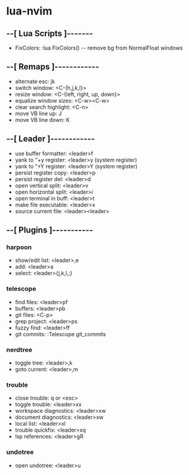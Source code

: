 # lua-nvim

## --[ Lua Scripts ]-------

- FixColors:  :lua FixColors() -- remove bg from NormalFloat windows

## --[ Remaps ]------------

- alternate esc:          jk
- switch window:          \<C-{h,j,k,l}\>
- resize window:          \<C-{left, right, up, down}\>
- equalize window sizes:  \<C-w\>\<C-w\>
- clear search highlight: \<C-n\>
- move VB line up:        J
- move VB line down:      K

## --[ Leader ]------------

- use buffer formatter:   \<leader\>f
- yank to "+y register:   \<leader\>y (system register)
- yank to "+Y register:   \<leader\>Y (system register)
- persist register copy:  \<leader\>p
- persist register del:   \<leader\>d
- open vertical split:    \<leader\>v
- open horizontal split:  \<leader\>i
- open terminal in buff:  \<leader\>t
- make file executable:   \<leader\>x
- source current file:    \<leader\>\<leader\>

## --[ Plugins ]-----------

### harpoon

- show/edit list: \<leader\>,e
- add:            \<leader\>a
- select:         \<leader\>{j,k,l,;}

### telescope

- find files:     \<leader\>pf
- buffers:        \<leader\>pb
- git files:      \<C-p\>
- grep project:   \<leader\>ps
- fuzzy find:     \<leader\>ff
- git commits:    :Telescope git_commits

### nerdtree

- toggle tree:    \<leader\>,k
- goto current:   \<leader\>,m

### trouble

- close trouble:            q or \<esc\>
- toggle trouble:           \<leader\>xx
- workspace diagnostics:    \<leader\>xw
- document diagnostics:     \<leader\>xw
- local list:               \<leader\>xl
- trouble quickfix:         \<leader\>xq
- lsp references:           \<leader\>gR

### undotree

- open undotree:  \<leader\>u

